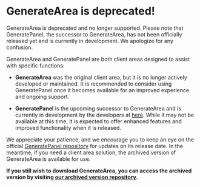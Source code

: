 # GenerateArea is deprecated!
GenerateArea is deprecated and no longer supported. Please note that GeneratePanel, the successor to GenerateArea, has not been officially released yet and is currently in development. We apologize for any confusion.

GenerateArea and GeneratePanel are both client areas designed to assist with specific functions:

- **GenerateArea** was the original client area, but it is no longer actively developed or maintained. It is recommended to consider using GeneratePanel once it becomes available for an improved experience and ongoing support.

- **GeneratePanel** is the upcoming successor to GenerateArea and is currently in development by the developers at <a href="https://github.com/GenerateApps/GeneratePanel">here</a>. While it may not be available at this time, it is expected to offer enhanced features and improved functionality when it is released.

We appreciate your patience, and we encourage you to keep an eye on the official <a href="https://github.com/GenerateApps/GeneratePanel">GeneratePanel repository</a> for updates on its release date. In the meantime, if you need a client area solution, the archived version of GenerateArea is available for use.

<b>If you still wish to download GenerateArea, you can access the archived version by visiting <a href="https://github.com/GenerateApps/GenerateArea-archive">our archived version repository</a>.</b>
